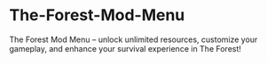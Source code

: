 # The-Forest-Mod-Menu
The Forest Mod Menu – unlock unlimited resources, customize your gameplay, and enhance your survival experience in The Forest!
